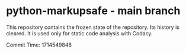 # python-markupsafe - main branch

This repository contains the frozen state of the repository.
Its history is cleared. It is used only for static code
analysis with Codacy.

Commit Time: 1714549848